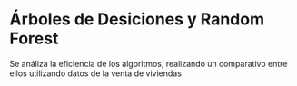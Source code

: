 # Árboles de Desiciones y Random Forest

Se análiza la eficiencia de los algoritmos, realizando un comparativo entre ellos utilizando datos de la venta de viviendas
